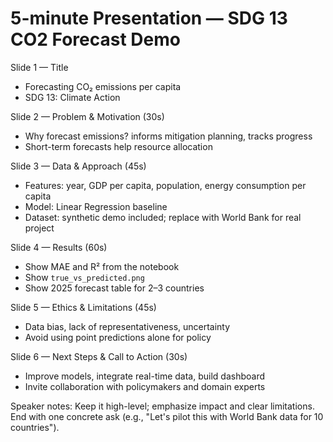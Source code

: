 # 5-minute Presentation — SDG 13 CO2 Forecast Demo

Slide 1 — Title
- Forecasting CO₂ emissions per capita
- SDG 13: Climate Action

Slide 2 — Problem & Motivation (30s)
- Why forecast emissions? informs mitigation planning, tracks progress
- Short-term forecasts help resource allocation

Slide 3 — Data & Approach (45s)
- Features: year, GDP per capita, population, energy consumption per capita
- Model: Linear Regression baseline
- Dataset: synthetic demo included; replace with World Bank for real project

Slide 4 — Results (60s)
- Show MAE and R² from the notebook
- Show `true_vs_predicted.png`
- Show 2025 forecast table for 2–3 countries

Slide 5 — Ethics & Limitations (45s)
- Data bias, lack of representativeness, uncertainty
- Avoid using point predictions alone for policy

Slide 6 — Next Steps & Call to Action (30s)
- Improve models, integrate real-time data, build dashboard
- Invite collaboration with policymakers and domain experts

Speaker notes: Keep it high-level; emphasize impact and clear limitations. End with one concrete ask (e.g., "Let's pilot this with World Bank data for 10 countries").
